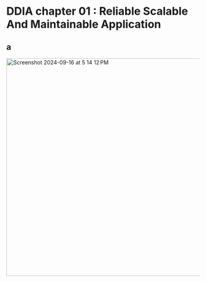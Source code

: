 # DDIA chapter 01 : Reliable Scalable And Maintainable Application

## a

<img width="568" alt="Screenshot 2024-09-16 at 5 14 12 PM" src="https://github.com/user-attachments/assets/2f587c80-0384-4cba-8964-1fdf7c9e85fe">
